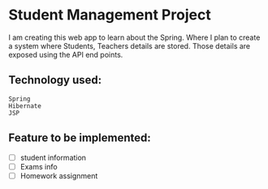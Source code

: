 # Student Management Project

I am creating this web app to learn about the Spring. Where I plan to create a system where Students, Teachers details are stored. Those details are exposed using the API end points.

## Technology used:
    Spring
    Hibernate
    JSP

## Feature to be implemented:
   - [ ] student information 
   - [ ] Exams info
   - [ ] Homework assignment
